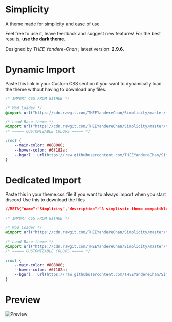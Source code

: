 # Simplicity
A theme made for simplicity and ease of use

Feel free to use it, leave feedback and suggest new features!
For the best results, **use the dark theme**.

Designed by *THEE Yandere-Chan* ; latest version: **2.9.6**.

# Dynamic Import
Paste this link in your Custom CSS section if you want to
dynamically load the theme without having to download any files.
```css
/* IMPORT CSS FROM GITHUB */

/* Mod Loader */
@import url("https://cdn.rawgit.com/THEEYandereChan/Simplicity/master/mods/UserPopoutsUpgraded.theme.css");

/* Load Base theme */
@import url("https://cdn.rawgit.com/THEEYandereChan/Simplicity/master/themes/Simplicity%20Beta.theme.css");
/* ===== CUSTOMIZABLE COLORS ===== */

:root {
	--main-color: #808080;
	--hover-color: #6f182a;
	--bgurl : url(https://raw.githubusercontent.com/THEEYandereChan/Simplicity/master/backgrounds/wallhaven-436907.jpg);
}
```

# Dedicated Import
Paste this in your theme.css file if you want to always import when you start discord
Use this to download the files
```css
//META{"name":"Simplicity","description":"A simplistic theme compatible with BD and Stylish","author":"THEE Yandere - Chan","version":"3.0v"}*//{}

/* IMPORT CSS FROM GITHUB */

/* Mod Loader */
@import url("https://cdn.rawgit.com/THEEYandereChan/Simplicity/master/mods/UserPopoutsUpgraded.theme.css");

/* Load Base theme */
@import url("https://cdn.rawgit.com/THEEYandereChan/Simplicity/master/themes/Simplicity%20Beta.theme.css");
/* ===== CUSTOMIZABLE COLORS ===== */

:root {
	--main-color: #808080;
	--hover-color: #6f182a;
	--bgurl : url(https://raw.githubusercontent.com/THEEYandereChan/Simplicity/master/backgrounds/wallhaven-436907.jpg);
}
```

# Preview
![Preview](https://vgy.me/5UweEN.png)
